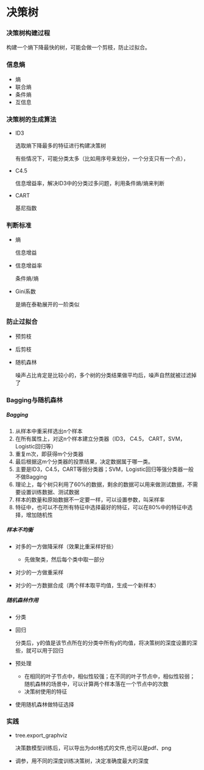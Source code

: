 # 决策树

### 决策树构建过程

构建一个熵下降最快的树，可能会做一个剪枝，防止过拟合。

### 信息熵

- 熵
- 联合熵
- 条件熵
- 互信息

### 决策树的生成算法

- ID3

  选取熵下降最多的特征进行构建决策树

  有些情况下，可能分类太多（比如用序号来划分，一个分支只有一个点），

- C4.5

  信息增益率，解决ID3中的分类过多问题，利用条件熵/熵来判断

- CART

  基尼指数

### 判断标准

- 熵

  信息增益

- 信息增益率

  条件熵/熵

- Gini系数

  是熵在泰勒展开的一阶类似

### 防止过拟合

- 预剪枝

- 后剪枝

- 随机森林

  噪声占比肯定是比较小的，多个树的分类结果做平均后，噪声自然就被过滤掉了

### Bagging与随机森林

##### Bagging

1. 从样本中重采样选出n个样本
2. 在所有属性上，对这n个样本建立分类器（ID3， C4.5， CART，SVM，Logistic回归等）
3. 重复m次，即获得m个分类器
4. 最后根据这m个分类器的投票结果，决定数据属于哪一类。
5. 主要是ID3，C4.5，CART等弱分类器；SVM，Logistic回归等强分类器一般不做Bagging
6. 理论上，每个树只利用了60%的数据，剩余的数据可以用来做测试数据，不需要设置训练数据、测试数据
7. 样本的数量和原始数据不一定要一样，可以设置参数，叫采样率
8. 特征中，也可以不在所有特征中选择最好的特征，可以在80%中的特征中选择，增加随机性

##### 样本不均衡

- 对多的一方做降采样（效果比重采样好些）
  - 先做聚类，然后每个类中取一部分

- 对少的一方做重采样
- 对少的一方数据合成（两个样本取平均值，生成一个新样本）

##### 随机森林作用

- 分类

- 回归

  分类后，y的值是该节点所在的分类中所有y的均值，将决策树的深度设置的深些，就可以用于回归

- 预处理

  - 在相同的叶子节点中，相似性较强；在不同的叶子节点中，相似性较弱；随机森林的场景中，可以计算两个样本落在一个节点中的次数
  - 决策树使用的特征

- 使用随机森林做特征选择

### 实践

- tree.export_graphviz

  决策数模型训练后，可以导出为dot格式的文件,也可以是pdf、png

- 调参，用不同的深度训练决策树，决定准确度最大的深度

